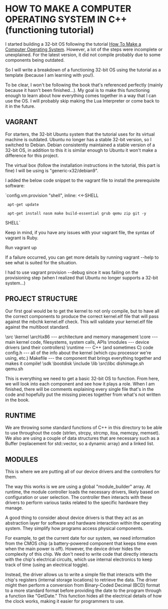 # HOW TO MAKE A COMPUTER OPERATING SYSTEM IN C++ (functioning tutorial)

I started building a 32-bit OS following the tutorial [How To Make a Computer Operating System](https://github.com/SamyPesse/How-to-Make-a-Computer-Operating-System/tree/master).
However, a lot of the steps were incomplete or unexplained. For the latest version, it did not compile probably due to some components being outdated.

So I will write a breakdown of a functioning 32-bit OS using the tutorial as a template (because I am learning with you!).

To be clear, I won't be following the book that's referenced perfectly (mainly because it hasn't been finished...). My goal is to make this functioning enough to learn about how 
everything comes together in a way that I can use the OS. I will probably skip making the Lua Interpreter or come back to it in the future.

## VAGRANT

For starters, the 32-bit Ubuntu system that the tutorial uses for its virtual machine is outdated. Ubuntu no longer has a stable 32-bit version, so I switched to Debian.
Debian consistently maintained a stable version of a 32-bit OS, in addition to this it is similar enough to Ubuntu it won't make a difference for this project.

The virtual box (follow the installation instructions in the tutorial, this part is fine) I will be using is "generic-x32/debian9".

I added the below code snippet to the vagrant file to install the prerequisite software:

`config.vm.provision "shell", inline: <<-SHELL

     apt-get update
     
     apt-get install nasm make build-essential grub qemu zip git -y
   
   SHELL`

Keep in mind, if you have any issues with your vagrant file, the syntax of vagrant is Ruby.

Run vagrant up

If a failure occurred, you can get more details by running vagrant --help to see what is suited for the situation.

I had to use vagrant provision --debug since it was failing on the provisioning step (when I realized that Ubuntu no longer supports a 32-bit system...)

## PROJECT STRUCTURE

Our first goal would be to get the kernel to not only compile, but to have all the correct components to produce the correct kernel.elf file that will pass against the
mbchk kernel.elf check. This will validate your kernel.elf file against the multiboot standard.

\src
    \kernel
        \arch\x86 --- architecture and memory management
        \core --- main kernel code, filesystems, system calls, APIs
        \modules --- device drivers (and their controllers)
        \runtime --- C++ (and sometimes C) code
        config.h --- all of the info about the kernel (which cpu processor we're using, etc.)
        Makefile --- the component that brings everything together and makes it compile!
    \sdk
        \bootdisk
        \include
        \lib
        \src\libc
        dishimage.sh
        qemu.sh

This is everything we need to get a basic 32-bit OS to function. From here, we will look into each component and see how it plays a role. When I am finished, there will be
comments explaining every single file that's in the code and hopefully put the missing pieces together from what's not written in the book.

## RUNTIME

We are throwing some standard functions of C++ in this directory to be able to use throughout the code (strlen, strcpy, strcmp, itoa, memcpy, memset). We also are using a couple of data structures
that are necessary such as a Buffer (replacement for std::vector, so a dynamic array) and a linked list.

## MODULES

This is where we are putting all of our device drivers and the controllers for them.

The way this works is we are using a global "module_builder" array. At runtime, the module controller loads the necessary drivers, likely based on configuration or user selection. The controller then interacts with these drivers to perform various tasks related to the specific hardware they manage.

A good thing to consider about device drivers is that they act as an abstraction layer for software and hardware interaction within the operating system. They simplify how programs access physical components.

For example, to get the current date for our system, we need information from the CMOS chip (a battery-powered component that keeps time even when the main power is off). However, the device driver hides the complexity of this chip. We don't need to write code that directly interacts with the chip's electrical circuits, which use internal electronics to keep track of time (using an electrical toggle).

Instead, the driver allows us to write a simple file that interacts with the chip's registers (internal storage locations) to retrieve the data. The driver might then perform a conversion from Binary-Coded Decimal (BCD) format to a more standard format before providing the date to the program through a function like "GetDate." This function hides all the electrical details of how the clock works, making it easier for programmers to use.
